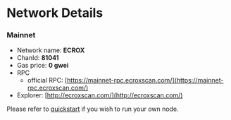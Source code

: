 # Network Details

### Mainnet

* Network name: **ECROX**
* ChanId: **81041**
* Gas price: **0 gwei**
* RPC
  * official RPC: [https://mainnet-rpc.ecroxscan.com/](https://mainnet-rpc.ecroxscan.com/)​
* Explorer: [http://ecroxscan.com/](http://ecroxscan.com/)​

Please refer to [quickstart](https://github.com/ecroxchain/CoinNetwork/tree/master/node-example) if you wish to run your own node.
